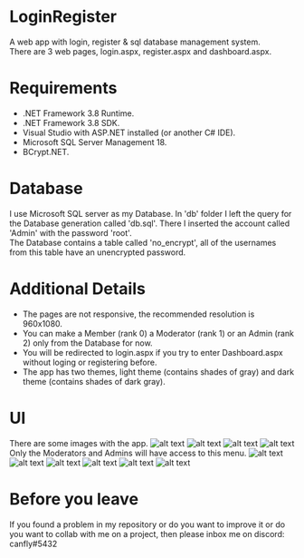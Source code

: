# LoginRegister
A web app with login, register &amp; sql database management system.  
There are 3 web pages, login.aspx, register.aspx and dashboard.aspx.
# Requirements
- .NET Framework 3.8 Runtime. 
- .NET Framework 3.8 SDK.
- Visual Studio with ASP.NET installed (or another C# IDE).
- Microsoft SQL Server Management 18.
- BCrypt.NET.
# Database
I use Microsoft SQL server as my Database. In 'db' folder I left the query for the Database generation called 'db.sql'.
There I inserted the account called 'Admin' with the password 'root'.  
The Database contains a table called 'no_encrypt', all of the usernames from this table have an unencrypted password.
# Additional Details
- The pages are not responsive, the recommended resolution is 960x1080.
- You can make a Member (rank 0) a Moderator (rank 1) or an Admin (rank 2) only from the Database for now.
- You will be redirected to login.aspx if you try to enter Dashboard.aspx without loging or registering before.
- The app has two themes, light theme (contains shades of gray) and dark theme (contains shades of dark gray).
# UI
There are some images with the app.
![alt text](https://github.com/ClaudiuBrandusa/LoginRegister/blob/images/images/0.PNG)
![alt text](https://github.com/ClaudiuBrandusa/LoginRegister/blob/images/images/1.PNG)
![alt text](https://github.com/ClaudiuBrandusa/LoginRegister/blob/images/images/2.PNG)
![alt text](https://github.com/ClaudiuBrandusa/LoginRegister/blob/images/images/3.PNG)
Only the Moderators and Admins will have access to this menu.
![alt text](https://github.com/ClaudiuBrandusa/LoginRegister/blob/images/images/4.PNG)
![alt text](https://github.com/ClaudiuBrandusa/LoginRegister/blob/images/images/5.PNG)
![alt text](https://github.com/ClaudiuBrandusa/LoginRegister/blob/images/images/6.PNG)
![alt text](https://github.com/ClaudiuBrandusa/LoginRegister/blob/images/images/7.PNG)
![alt text](https://github.com/ClaudiuBrandusa/LoginRegister/blob/images/images/8.PNG)
![alt text](https://github.com/ClaudiuBrandusa/LoginRegister/blob/images/images/9.PNG)
# Before you leave
If you found a problem in my repository or do you want to improve it or do you want to collab with me on a project, then please inbox me on discord: canfly#5432

